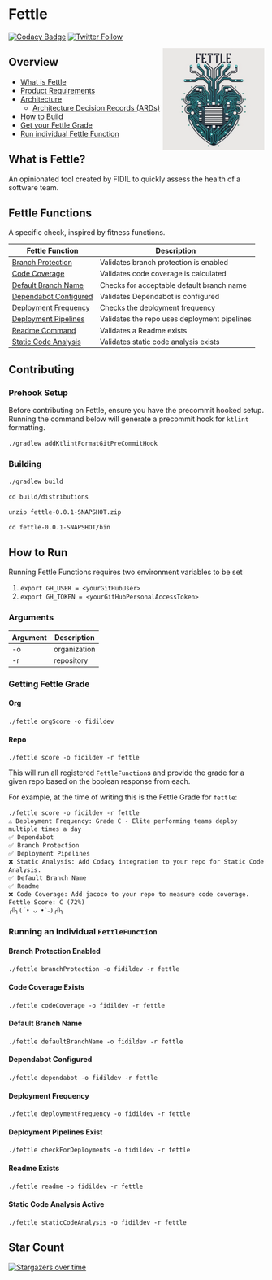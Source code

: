 # Fettle

[![Codacy Badge](https://app.codacy.com/project/badge/Grade/4aafbf3194974a0e9097fb536dd05af1)](https://app.codacy.com/gh/fidildev/fettle/dashboard?utm_source=gh&utm_medium=referral&utm_content=&utm_campaign=Badge_grade) [![Twitter Follow](https://img.shields.io/twitter/follow/fidildev?style=social)](https://twitter.com/fidildev)

<img align="right" src="/doc/diagrams/fettle-logo.png" width="200">

## Overview

- [What is Fettle](#what-is-fettle)
- [Product Requirements](./doc/prd.md)
- [Architecture](./doc/architecture.md)
  - [Architecture Decision Records (ARDs)](https://fidildev.github.io/fettle/doc/adr/index.html)
- [How to Build](#building)
- [Get your Fettle Grade](#getting-fettle-grade)
- [Run individual Fettle Function](#running-an-individual-fettlefunction)

## What is Fettle?

An opinionated tool created by FIDIL to quickly assess the health of a software team.

## Fettle Functions

A specific check, inspired by fitness functions.

| Fettle Function                                      | Description                                  |
|------------------------------------------------------|----------------------------------------------|
| [Branch Protection](#branch-protection-enabled)      | Validates branch protection is enabled       |
| [Code Coverage](#code-coverage-exists)               | Validates code coverage is calculated        |
| [Default Branch Name](#default-branch-name)          | Checks for acceptable default branch name    | 
| [Dependabot Configured](#dependabot-configured)      | Validates Dependabot is configured           |
| [Deployment Frequency](#deployment-frequency)        | Checks the deployment frequency              |
| [Deployment Pipelines](#deployment-pipelines-exist)  | Validates the repo uses deployment pipelines |
| [Readme Command](#readme-exists)                     | Validates a Readme exists                    |
| [Static Code Analysis](#static-code-analysis-active) | Validates static code analysis exists        |

## Contributing

### Prehook Setup

Before contributing on Fettle, ensure you have the precommit hooked setup. Running the command below will generate a precommit hook for `ktlint` formatting.

```shell
./gradlew addKtlintFormatGitPreCommitHook
```

### Building

```shell
./gradlew build
```

```shell
cd build/distributions
```

```shell
unzip fettle-0.0.1-SNAPSHOT.zip
```

```shell
cd fettle-0.0.1-SNAPSHOT/bin
```

## How to Run

Running Fettle Functions requires two environment variables to be set

1. `export GH_USER = <yourGitHubUser>`
2. `export GH_TOKEN = <yourGitHubPersonalAccessToken>`

### Arguments

| Argument | Description  |
|----------|--------------|
| -o       | organization |
| -r       | repository   |

### Getting Fettle Grade

#### Org

```shell
./fettle orgScore -o fidildev
```
#### Repo

```shell
./fettle score -o fidildev -r fettle
```

This will run all registered `FettleFunction`s and provide the grade for a given repo based on the boolean response from
each.

For example, at the time of writing this is the Fettle Grade for `fettle`:

```shell
./fettle score -o fidildev -r fettle
⚠️ Deployment Frequency: Grade C - Elite performing teams deploy multiple times a day
✅ Dependabot
✅ Branch Protection
✅ Deployment Pipelines
❌ Static Analysis: Add Codacy integration to your repo for Static Code Analysis.
✅ Default Branch Name
✅ Readme
❌ Code Coverage: Add jacoco to your repo to measure code coverage.
Fettle Score: C (72%)
╭ᥥ╮(´• ᴗ •`˵)╭ᥥ╮
```

### Running an Individual `FettleFunction`

#### Branch Protection Enabled

```shell
./fettle branchProtection -o fidildev -r fettle
```

#### Code Coverage Exists

```shell
./fettle codeCoverage -o fidildev -r fettle
```

#### Default Branch Name

```shell
./fettle defaultBranchName -o fidildev -r fettle
```

#### Dependabot Configured

```shell
./fettle dependabot -o fidildev -r fettle
```

#### Deployment Frequency

```shell
./fettle deploymentFrequency -o fidildev -r fettle
```

#### Deployment Pipelines Exist

```shell
./fettle checkForDeployments -o fidildev -r fettle
```

#### Readme Exists

```shell
./fettle readme -o fidildev -r fettle
```

#### Static Code Analysis Active

```shell
./fettle staticCodeAnalysis -o fidildev -r fettle
```

## Star Count

[![Stargazers over time](https://starchart.cc/fidildev/fettle.svg)](https://starchart.cc/fidildev/fettle)
